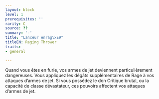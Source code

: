 ```yaml
---
layout: block
level: 1
prerequisites: ''
rarity: C
source: ??
summary: '-'
title: "Lanceur enrag\xE9"
titleEN: Raging Thrower
traits:
- general

---
```


<p>Quand vous êtes en furie, vos armes de jet deviennent particulièrement dangereuses. Vous appliquez les dégâts supplémentaires de Rage à vos attaques d’armes de jet. Si vous possédez le don Critique brutal, ou la capacité de classe dévastateur, ces pouvoirs affectent vos attaques d’armes de jet.</p>